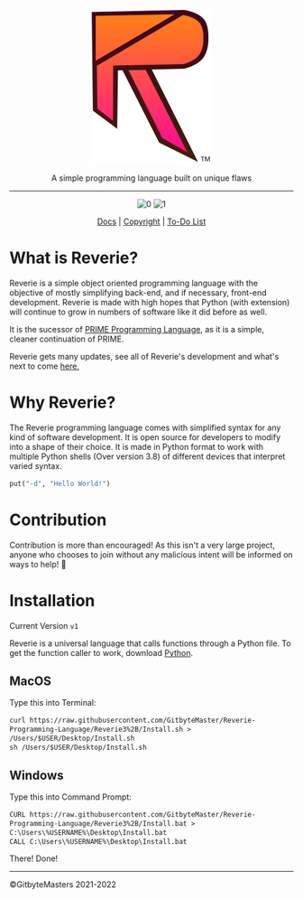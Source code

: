 <div align="center">

![logo](https://raw.githubusercontent.com/GitbyteMaster/Reverie-Programming-Language/Reverie3%2B/assets/newlogo.svg)

A simple programming language built on unique flaws

------

![0](https://img.shields.io/badge/Complete-No-red) ![1](https://img.shields.io/badge/Platforms-Unix%20%7C%20Windows-success)

[Docs]() | [Copyright](https://github.com/GitbyteMaster/Reverie-Programming-Language/blob/main/LICENSE.md) | [To-Do List](https://github.com/GitbyteMaster/Reverie-Programming-Language/blob/Reverie3%2B/TODO.md)

</div>



# What is Reverie?
Reverie is a simple object oriented programming language with the objective of mostly simplifying back-end, and if necessary, front-end development. Reverie is made with high hopes that Python (with extension) will continue to grow in numbers of software like it did before as well.

It is the sucessor of [PRIME Programming Language](https://github.com/GitbyteMaster/PRIME-Lang), as it is a simple, cleaner continuation of PRIME.

Reverie gets many updates, see all of Reverie's development and what's next to come [here.](https://github.com/GitbyteMaster/Reverie-Programming-Language/blob/main/TODO.md)


# Why Reverie?
The Reverie programming language comes with simplified syntax for any kind of software development. It is open source for developers to modify into a shape of their choice. It is made in Python format to work with multiple Python shells (Over version 3.8) of different devices that interpret varied syntax.

```python
put("-d", "Hello World!")
```

# Contribution
Contribution is more than encouraged! As this isn't a very large project, anyone who chooses to join without any malicious intent will be informed on ways to help! 🤩

# Installation
Current Version `v1`

Reverie is a universal language that calls functions through a Python file. To get the function caller to work, download [Python](https://www.python.org/downloads/).
## MacOS
Type this into Terminal:

```shell
curl https://raw.githubusercontent.com/GitbyteMaster/Reverie-Programming-Language/Reverie3%2B/Install.sh > /Users/$USER/Desktop/Install.sh
sh /Users/$USER/Desktop/Install.sh
```
## Windows
Type this into Command Prompt:
```batch
CURL https://raw.githubusercontent.com/GitbyteMaster/Reverie-Programming-Language/Reverie3%2B/Install.bat > C:\Users\%USERNAME%\Desktop\Install.bat
CALL C:\Users\%USERNAME%\Desktop\Install.bat
```
There! Done!

---
©GitbyteMasters 2021-2022
